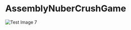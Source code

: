 # AssemblyNuberCrushGame
![Test Image 7](https://github.com/tograh/testrepository/master/3DTest.png)
